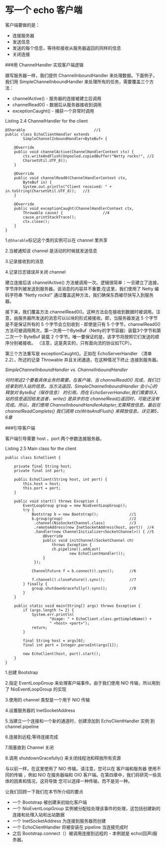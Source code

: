写一个 echo 客户端
=====

客户端要做的是：

* 连接服务器
* 发送信息
* 发送的每个信息，等待和接收从服务器返回的同样的信息
* 关闭连接

###用 ChannelHandler 实现客户端逻辑

跟写服务器一样，我们提供 ChannelInboundHandler 来处理数据。下面例子，我们用 SimpleChannelInboundHandler 来处理所有的任务，需要覆盖三个方法：

* channelActive() - 服务器的连接被建立后调用
* channelRead0() - 数据后从服务器接收到调用
* exceptionCaught() - 捕获一个异常时调用

Listing 2.4 ChannelHandler for the client

	@Sharable								//1
	public class EchoClientHandler extends
	        SimpleChannelInboundHandler<ByteBuf> {
	
	    @Override
	    public void channelActive(ChannelHandlerContext ctx) {
	        ctx.writeAndFlush(Unpooled.copiedBuffer("Netty rocks!", //2
			CharsetUtil.UTF_8));
	    }
	
	    @Override
	    public void channelRead0(ChannelHandlerContext ctx,
	        ByteBuf in) {
	        System.out.println("Client received: " + in.toString(CharsetUtil.UTF_8));	//3
	    }
	
	    @Override
	    public void exceptionCaught(ChannelHandlerContext ctx,
	        Throwable cause) {					//4
	        cause.printStackTrace();
	        ctx.close();
	    }
	}

1.`@Sharable`标记这个类的实例可以在 channel 里共享

2.当被通知该 channel 是活动的时候就发送信息

3.记录接收到的消息

4.记录日志错误并关闭 channel

建立连接后该 channelActive() 方法被调用一次。逻辑很简单：一旦建立了连接，字节序列被发送到服务器。该消息的内容并不重要;在这里，我们使用了 Netty 编码字符串 “Netty rocks!” 通过覆盖这种方法，我们确保东西被尽快写入到服务器。

接下来，我们覆盖方法 channelRead0()。这种方法会在接收到数据时被调用。注意，由服务器所发送的消息可以以块的形式被接收。即，当服务器发送 5 个字节是不是保证所有的 5 个字节会立刻收到 - 即使是只有 5 个字节，channelRead0() 方法可被调用两次，第一次用一个ByteBuf（Netty的字节容器）装载3个字节和第二次一个 ByteBuf 装载 2 个字节。唯一要保证的是，该字节将按照它们发送的顺序分别被接收。 （注意，这是真实的，只有面向流的协议如TCP）。

第三个方法重写是 exceptionCaught()。正如在 EchoServerHandler
（清单2.2），所述的记录 Throwable 并且关闭通道，在这种情况下终止
连接到服务器。

*SimpleChannelInboundHandler vs. ChannelInboundHandler*

*何时用这2个要看具体业务的需要。在客户端，当 channelRead0() 完成，我们已经拿到的入站的信息。当方法返回，SimpleChannelInboundHandler 会小心的释放对 ByteBuf（保存信息） 的引用。而在 EchoServerHandler,我们需要将入站的信息返回给发送者，write() 是异步的在 channelRead()返回时，可能还没有完成。所以，我们使用 ChannelInboundHandlerAdapter,无需释放信息。最后在 channelReadComplete() 我们调用 ctxWriteAndFlush() 来释放信息。详见第5、6章*

###引导客户端

客户端引导需要 host 、port 两个参数连接服务器。

Listing 2.5 Main class for the client
	
	public class EchoClient {
	
	    private final String host;
	    private final int port;
	
	    public EchoClient(String host, int port) {
	        this.host = host;
	        this.port = port;
	    }
	
	    public void start() throws Exception {
	        EventLoopGroup group = new NioEventLoopGroup();
	        try {
	            Bootstrap b = new Bootstrap();				//1
	            b.group(group)								//2
	             .channel(NioSocketChannel.class)			//3
	             .remoteAddress(new InetSocketAddress(host, port))	//4
	             .handler(new ChannelInitializer<SocketChannel>() {	//5
	                 @Override
	                 public void initChannel(SocketChannel ch) 
	                     throws Exception {
	                     ch.pipeline().addLast(
	                             new EchoClientHandler());
	                 }
	             });
	
	            ChannelFuture f = b.connect().sync();		//6
	
	            f.channel().closeFuture().sync();			//7
	        } finally {
	            group.shutdownGracefully().sync();			//8
	        }
	    }
	
	    public static void main(String[] args) throws Exception {
	        if (args.length != 2) {
	            System.err.println(
	                    "Usage: " + EchoClient.class.getSimpleName() +
	                    " <host> <port>");
	            return;
	        }
	
	        final String host = args[0];
	        final int port = Integer.parseInt(args[1]);
	
	        new EchoClient(host, port).start();
	    }
	}

1.创建 Bootstrap

2.指定 EventLoopGroup 来处理客户端事件。由于我们使用 NIO 传输，所以用到了 NioEventLoopGroup 的实现

3.使用的 channel 类型是一个用于 NIO 传输

4.设置服务器的 InetSocketAddress

5.当建立一个连接和一个新的通道时，创建添加到 EchoClientHandler 实例
到 channel pipeline 

6.连接到远程;等待连接完成

7.阻塞直到 Channel 关闭

8.调用 shutdownGracefully() 来关闭线程池和释放所有资源

与以前一样，在这里使用了 NIO 传输。请注意，您可以在 客户端和服务器 使用不同的传输
，例如 NIO 在服务器端和 OIO 客户端。在第四章中，我们将研究一些具体的因素和情况，这将导致
您可以选择一种传输，而不是另一种。

让我们回顾一下我们在本节所介绍的要点

* 一个 Bootstrap 被创建来初始化客户端
* 一个 NioEventLoopGroup 实例被分配给处理该事件的处理，这包括创建新的连接和处理入站和出站数据
* 一个 InetSocketAddress 为连接到服务器而创建
* 一个 EchoClientHandler 将被安装在 pipeline 当连接完成时
* 之后 Bootstrap.connect（）被调用连接到远程的 - 本例就是 echo(回声)服务器。

